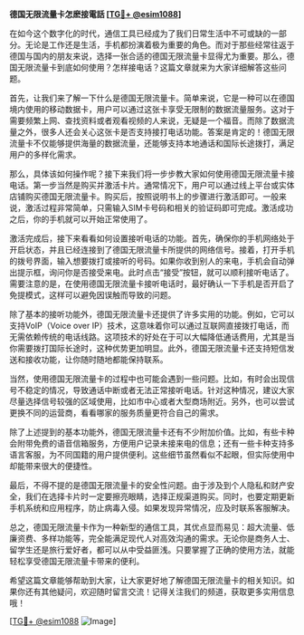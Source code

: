 **德国无限流量卡怎麽接電話 [[TG💪+ @esim1088](https://t.me/s/esim1088)]**

在如今这个数字化的时代，通信工具已经成为了我们日常生活中不可或缺的一部分。无论是工作还是生活，手机都扮演着极为重要的角色。而对于那些经常往返于德国与国内的朋友来说，选择一张合适的德国无限流量卡显得尤为重要。那么，德国无限流量卡到底如何使用？怎样接电话？这篇文章就来为大家详细解答这些问题。

首先，让我们来了解一下什么是德国无限流量卡。简单来说，它是一种可以在德国境内使用的移动数据卡，用户可以通过这张卡享受无限制的数据流量服务。这对于需要频繁上网、查找资料或者观看视频的人来说，无疑是一个福音。而除了数据流量之外，很多人还会关心这张卡是否支持接打电话功能。答案是肯定的！德国无限流量卡不仅能够提供海量的数据流量，还能够支持本地通话和国际长途拨打，满足用户的多样化需求。

那么，具体该如何操作呢？接下来我们将一步步教大家如何使用德国无限流量卡接电话。第一步当然是购买并激活卡片。通常情况下，用户可以通过线上平台或实体店铺购买德国无限流量卡。购买后，按照说明书上的步骤进行激活即可。一般来说，激活过程非常简单，只需输入SIM卡号码和相关的验证码即可完成。激活成功之后，你的手机就可以开始正常使用了。

激活完成后，接下来看看如何设置接听电话的功能。首先，确保你的手机网络处于开启状态，并且已经连接到了德国无限流量卡所提供的网络信号。接着，打开手机的拨号界面，输入想要拨打或接听的号码。如果你收到别人的来电，手机会自动弹出提示框，询问你是否接受来电。此时点击“接受”按钮，就可以顺利接听电话了。需要注意的是，在使用德国无限流量卡接听电话时，最好确认一下手机是否开启了免提模式，这样可以避免因误触而导致的问题。

除了基本的接听功能外，德国无限流量卡还提供了许多实用的功能。例如，它可以支持VoIP（Voice over IP）技术，这意味着你可以通过互联网直接拨打电话，而无需依赖传统的电话线路。这项技术的好处在于可以大幅降低通话费用，尤其是当你需要拨打国际长途时，这种优势更加明显。此外，德国无限流量卡还支持短信发送和接收功能，让你随时随地都能保持联系。

当然，使用德国无限流量卡的过程中也可能会遇到一些问题。比如，有时会出现信号不稳定的情况，导致通话中断或者无法正常接听电话。针对这种情况，建议大家尽量选择信号较强的区域使用，比如市中心或者大型商场附近。另外，也可以尝试更换不同的运营商，看看哪家的服务质量更符合自己的需求。

除了上述提到的基本功能外，德国无限流量卡还有不少附加价值。比如，有些卡种会附带免费的语音信箱服务，方便用户记录未接来电的信息；还有一些卡种支持多语言客服，为不同国籍的用户提供便利。这些细节虽然看似不起眼，但实际使用中却能带来很大的便捷性。

最后，不得不提的是德国无限流量卡的安全性问题。由于涉及到个人隐私和财产安全，我们在选择卡片时一定要擦亮眼睛，选择正规渠道购买。同时，也要定期更新手机系统和应用程序，防止病毒入侵。如果发现异常情况，应及时联系客服解决。

总之，德国无限流量卡作为一种新型的通信工具，其优点显而易见：超大流量、低廉资费、多样功能等，完全能满足现代人对高效沟通的需求。无论你是商务人士、留学生还是旅行爱好者，都可以从中受益匪浅。只要掌握了正确的使用方法，就能轻松享受德国无限流量卡带来的便利。

希望这篇文章能够帮助到大家，让大家更好地了解德国无限流量卡的相关知识。如果你还有其他疑问，欢迎随时留言交流！记得关注我们的频道，获取更多实用信息哦！

[[TG💪+ @esim1088](https://t.me/s/esim1088) ![Image](https://i.postimg.cc/4NQfJmqS/Snipaste-2025-05-13-00-14-12.png)]